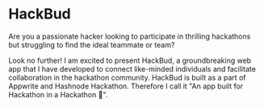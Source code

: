 # HackBud

Are you a passionate hacker looking to participate in thrilling hackathons but struggling to find the ideal teammate or team?

Look no further! I am excited to present HackBud, a groundbreaking web app that I have developed to connect like-minded individuals and facilitate collaboration in the hackathon community. HackBud is built as a part of Appwrite and Hashnode Hackathon. Therefore I call it "An app built for Hackathon in a Hackathon 🚀".
